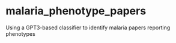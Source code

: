 # malaria_phenotype_papers
Using a GPT3-based classifier to identify malaria papers reporting phenotypes
